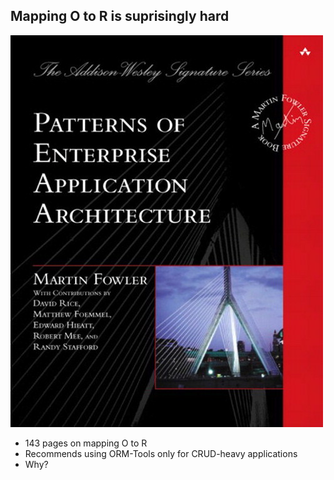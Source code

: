## Mapping O to R is suprisingly hard

<div class="container_12">
	<div class="grid_4">
		<img src="static/img/eaa.jpg">
	</div>
	<div class="grid_8">
		<ul>
			<li>143 pages on mapping O to R</li>
			<li>Recommends using ORM-Tools only for CRUD-heavy applications</li>
			<li class="slide">Why?</li>
		</ul>
	</div>
</div>